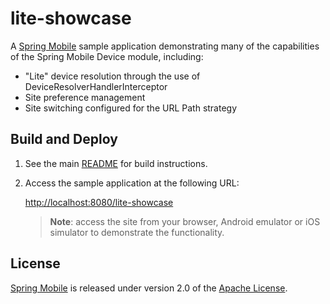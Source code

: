 # lite-showcase

A [Spring Mobile] sample application demonstrating many of the capabilities of the Spring Mobile Device module, including:

* "Lite" device resolution through the use of DeviceResolverHandlerInterceptor 
* Site preference management
* Site switching configured for the URL Path strategy


## Build and Deploy

1. See the main [README](../README.md) for build instructions.

2. Access the sample application at the following URL:

    [http://localhost:8080/lite-showcase][app-url]

    > **Note**: access the site from your browser, Android emulator or iOS simulator to demonstrate the functionality.


## License

[Spring Mobile] is released under version 2.0 of the [Apache License].

[app-url]: http://localhost:8080/lite-showcase
[Spring Mobile]: http://www.springsource.org/spring-mobile
[Apache License]: http://www.apache.org/licenses/LICENSE-2.0
